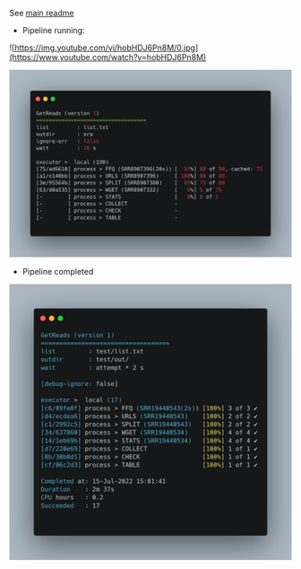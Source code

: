 See [main readme](../README.md)

* Pipeline running:
  

![https://img.youtube.com/vi/hobHDJ6Pn8M/0.jpg](https://www.youtube.com/watch?v=hobHDJ6Pn8M)

![screenshot](imgs/getreads-running.png)

* Pipeline completed
  
![screenshot](imgs/getreads-test.png)